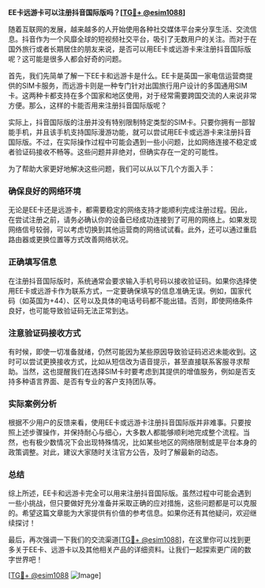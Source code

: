 **EE卡远游卡可以注册抖音国际版吗？[[TG💪+ @esim1088](https://t.me/s/esim1088)]**

随着互联网的发展，越来越多的人开始使用各种社交媒体平台来分享生活、交流信息。抖音作为一个风靡全球的短视频社交平台，吸引了无数用户的关注。而对于在国外旅行或者长期居住的朋友来说，是否可以用EE卡或远游卡来注册抖音国际版呢？这可能是很多人都会好奇的问题。

首先，我们先简单了解一下EE卡和远游卡是什么。EE卡是英国一家电信运营商提供的SIM卡服务，而远游卡则是一种专门针对出国旅行用户设计的多国通用SIM卡。这两种卡都支持在多个国家和地区使用，对于经常需要跨国交流的人来说非常方便。那么，这样的卡能否用来注册抖音国际版呢？

实际上，抖音国际版的注册并没有特别限制特定类型的SIM卡。只要你拥有一部智能手机，并且该手机支持国际漫游功能，就可以尝试用EE卡或远游卡来注册抖音国际版。不过，在实际操作过程中可能会遇到一些小问题，比如网络连接不稳定或者验证码接收不畅等。这些问题并非绝对，但确实存在一定的可能性。

为了帮助大家更好地解决这些问题，我们可以从以下几个方面入手：

### 确保良好的网络环境

无论是EE卡还是远游卡，都需要稳定的网络支持才能顺利完成注册过程。因此，在尝试注册之前，请务必确认你的设备已经成功连接到了可用的网络上。如果发现网络信号较弱，可以考虑切换到其他运营商的网络试试看。此外，还可以通过重启路由器或更换位置等方式改善网络状况。

### 正确填写信息

在注册抖音国际版时，系统通常会要求输入手机号码以接收验证码。如果你选择使用EE卡或远游卡作为联系方式，一定要确保填写的信息准确无误。例如，国家代码（如英国为+44）、区号以及具体的电话号码都不能出错。否则，即使网络条件良好，也可能导致验证码无法正常到达。

### 注意验证码接收方式

有时候，即使一切准备就绪，仍然可能因为某些原因导致验证码迟迟未能收到。这时可以尝试更换接收方式，比如从短信改为语音提示，甚至直接联系客服寻求帮助。当然，这也提醒我们在选择SIM卡时要考虑到其提供的增值服务，例如是否支持多种语言界面、是否有专业的客户支持团队等。

### 实际案例分析

根据不少用户的反馈来看，使用EE卡或远游卡注册抖音国际版并非难事。只要按照上述步骤操作，并保持耐心与细心，大多数人都能够顺利地完成整个流程。当然，也有极少数情况下会出现特殊情况，比如某些地区的网络限制或是平台本身的政策调整。对此，建议大家随时关注官方公告，及时了解最新的动态。

### 总结

综上所述，EE卡和远游卡完全可以用来注册抖音国际版。虽然过程中可能会遇到一些小挑战，但只要做好充分准备并采取正确的应对措施，这些问题都是可以克服的。希望这篇文章能为大家提供有价值的参考信息。如果你还有其他疑问，欢迎继续探讨！

最后，再次强调一下我们的交流渠道[[TG💪+ @esim1088](https://t.me/s/esim1088)]，在这里你可以找到更多关于EE卡、远游卡以及其他相关产品的详细资料。让我们一起探索更广阔的数字世界吧！

[[TG💪+ @esim1088](https://t.me/s/esim1088) ![Image](https://i.postimg.cc/4NQfJmqS/Snipaste-2025-05-13-00-14-12.png)]